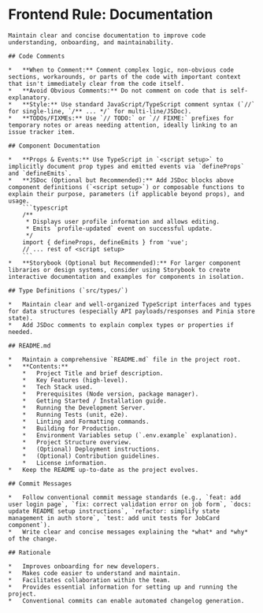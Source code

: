 # Frontend Rule: Documentation

    Maintain clear and concise documentation to improve code understanding, onboarding, and maintainability.

    ## Code Comments

    *   **When to Comment:** Comment complex logic, non-obvious code sections, workarounds, or parts of the code with important context that isn't immediately clear from the code itself.
    *   **Avoid Obvious Comments:** Do not comment on code that is self-explanatory.
    *   **Style:** Use standard JavaScript/TypeScript comment syntax (`//` for single-line, `/** ... */` for multi-line/JSDoc).
    *   **TODOs/FIXMEs:** Use `// TODO:` or `// FIXME:` prefixes for temporary notes or areas needing attention, ideally linking to an issue tracker item.

    ## Component Documentation

    *   **Props & Events:** Use TypeScript in `<script setup>` to implicitly document prop types and emitted events via `defineProps` and `defineEmits`.
    *   **JSDoc (Optional but Recommended):** Add JSDoc blocks above component definitions (`<script setup>`) or composable functions to explain their purpose, parameters (if applicable beyond props), and usage.
        ```typescript
        /**
         * Displays user profile information and allows editing.
         * Emits `profile-updated` event on successful update.
         */
        import { defineProps, defineEmits } from 'vue';
        // ... rest of <script setup>
        ```
    *   **Storybook (Optional but Recommended):** For larger component libraries or design systems, consider using Storybook to create interactive documentation and examples for components in isolation.

    ## Type Definitions (`src/types/`)

    *   Maintain clear and well-organized TypeScript interfaces and types for data structures (especially API payloads/responses and Pinia store state).
    *   Add JSDoc comments to explain complex types or properties if needed.

    ## README.md

    *   Maintain a comprehensive `README.md` file in the project root.
    *   **Contents:**
        *   Project Title and brief description.
        *   Key Features (high-level).
        *   Tech Stack used.
        *   Prerequisites (Node version, package manager).
        *   Getting Started / Installation guide.
        *   Running the Development Server.
        *   Running Tests (unit, e2e).
        *   Linting and Formatting commands.
        *   Building for Production.
        *   Environment Variables setup (`.env.example` explanation).
        *   Project Structure overview.
        *   (Optional) Deployment instructions.
        *   (Optional) Contribution guidelines.
        *   License information.
    *   Keep the README up-to-date as the project evolves.

    ## Commit Messages

    *   Follow conventional commit message standards (e.g., `feat: add user login page`, `fix: correct validation error on job form`, `docs: update README setup instructions`, `refactor: simplify state management in auth store`, `test: add unit tests for JobCard component`).
    *   Write clear and concise messages explaining the *what* and *why* of the change.

    ## Rationale

    *   Improves onboarding for new developers.
    *   Makes code easier to understand and maintain.
    *   Facilitates collaboration within the team.
    *   Provides essential information for setting up and running the project.
    *   Conventional commits can enable automated changelog generation.
    